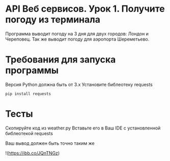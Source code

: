 ﻿# API Веб сервисов. Урок 1. Получите погоду из терминала

Программа выводит погоду на 3 дня для двух городов: Лондон и Череповец.
Так же выводит погоду для аэропорта Шереметьево.

# Требования для запуска программы

Версия Python должна быть от 3.x
Установите библеотеку requests
```
pip install requests
```
# Тесты

Скопируйте код из weather.py
Вставьте его в Ваш IDE с установленной библеотекой requests

Ваш вывод должен быть точно таким же

!(https://ibb.co/JQnTNGz)
